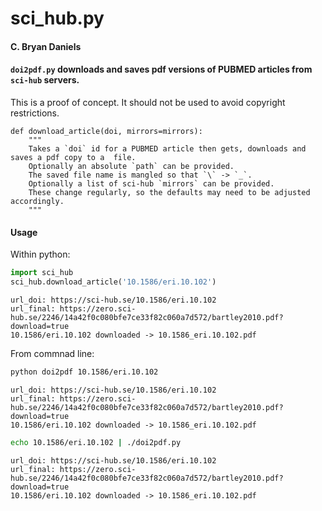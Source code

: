 # sci_hub.py

#### C. Bryan Daniels

#### `doi2pdf.py` downloads and saves pdf versions of PUBMED articles from `sci-hub` servers.

This is a proof of concept. It should not be used to avoid copyright restrictions.

```
def download_article(doi, mirrors=mirrors):
    """
    Takes a `doi` id for a PUBMED article then gets, downloads and saves a pdf copy to a  file.
    Optionally an absolute `path` can be provided.
    The saved file name is mangled so that `\` -> `_`.
    Optionally a list of sci-hub `mirrors` can be provided.
    These change regularly, so the defaults may need to be adjusted accordingly.
    """
```

#### Usage
Within python:
```python
import sci_hub
sci_hub.download_article('10.1586/eri.10.102')
```
```
url_doi: https://sci-hub.se/10.1586/eri.10.102
url_final: https://zero.sci-hub.se/2246/14a42f0c080bfe7ce33f82c060a7d572/bartley2010.pdf?download=true
10.1586/eri.10.102 downloaded -> 10.1586_eri.10.102.pdf
```

From commnad line:
```bash
python doi2pdf 10.1586/eri.10.102
```
```
url_doi: https://sci-hub.se/10.1586/eri.10.102
url_final: https://zero.sci-hub.se/2246/14a42f0c080bfe7ce33f82c060a7d572/bartley2010.pdf?download=true
10.1586/eri.10.102 downloaded -> 10.1586_eri.10.102.pdf
```

```bash
echo 10.1586/eri.10.102 | ./doi2pdf.py
```
```
url_doi: https://sci-hub.se/10.1586/eri.10.102
url_final: https://zero.sci-hub.se/2246/14a42f0c080bfe7ce33f82c060a7d572/bartley2010.pdf?download=true
10.1586/eri.10.102 downloaded -> 10.1586_eri.10.102.pdf
```


